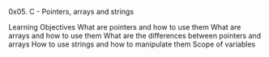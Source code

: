 0x05. C - Pointers, arrays and strings

Learning Objectives
What are pointers and how to use them
What are arrays and how to use them
What are the differences between pointers and arrays
How to use strings and how to manipulate them
Scope of variables
